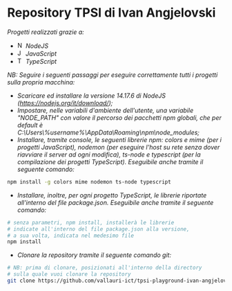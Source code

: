 # Repository TPSI di Ivan Angjelovski

*Progetti realizzati grazie a:*

  - <img src="https://upload.wikimedia.org/wikipedia/commons/thumb/d/d9/Node.js_logo.svg/1200px-Node.js_logo.svg.png" alt="NodeJS" style="height: 15px;"> *NodeJS*
  - <img src="https://upload.wikimedia.org/wikipedia/commons/7/73/Javascript-736400_960_720.png" alt="JavaScript" style="height: 15px;"> *JavaScript*
  - <img src="https://devexp.io/wp-content/uploads/2019/05/ts.png" alt="TypeScript" style="height: 15px;"> *TypeScript*

*NB: Seguire i seguenti passaggi per eseguire correttamente tutti i progetti sulla propria macchina:*
  - *Scaricare ed installare la versione 14.17.6 di NodeJS (https://nodejs.org/it/download/);*
  - *Impostare, nelle variabili d'ambiente dell'utente, una variabile "NODE_PATH" con valore il percorso dei pacchetti npm globali, che per default è C:\Users\\%username%\AppData\Roaming\npm\node_modules;*
  - *Installare, tramite console, le seguenti librerie npm: colors e mime (per i progetti JavaScript), nodemon (per eseguire l'host su rete senza dover riavviare il server ad ogni modifica), ts-node e typescript (per la compilazione dei progetti TypeScript). Eseguibile anche tramite il seguente comando:*
```bash
npm install -g colors mime nodemon ts-node typescript
```
  - *Installare, inoltre, per ogni progetto TypeScript, le librerie riportate all'interno del file package.json. Eseguibile anche tramite il seguente comando:*
```bash
# senza parametri, npm install, installerà le librerie
# indicate all'interno del file package.json alla versione,
# a sua volta, indicata nel medesimo file
npm install
```
  - *Clonare la repository tramite il seguente comando git:*
```bash
# NB: prima di clonare, posizionati all'interno della directory
# sulla quale vuoi clonare la repository
git clone https://github.com/vallauri-ict/tpsi-playground-ivan-angjelovski-1.git
```
